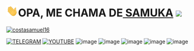 <h1> <img src="https://raw.githubusercontent.com/ABSphreak/ABSphreak/master/gifs/Hi.gif" height="30px">OPA, ME CHAMA DE<a href="https://github.com/costasamuel16"> SAMUKA</a> <img height="30px" src="https://emojis.slackmojis.com/emojis/images/1531849430/4246/blob-sunglasses.gif?1531849430"></h1>
</h1>




[![costasamuel16](https://github-readme-stats.vercel.app/api?username=costasamuel16&theme=radical&show_icons=true)](https://github.com/costasamuel16/)



[![TELEGRAM](https://img.shields.io/badge/Telegram-2CA5E0?style=for-the-badge&logo=telegram&logoColor=white)](https://t.me/costasamuel16)
[![YOUTUBE](https://img.shields.io/badge/YouTube-FF0000?style=for-the-badge&logo=youtube&logoColor=white)](https://www.youtube.com/channel/UC8S2XURgFQ8NFxynQbP4fqA)
![image](https://img.shields.io/badge/MySQL-00000F?style=for-the-badge&logo=mysql&logoColor=white)
![image](https://img.shields.io/badge/Node.js-43853D?style=for-the-badge&logo=node.js&logoColor=white)
![image](https://img.shields.io/badge/JavaScript-323330?style=for-the-badge&logo=javascript&logoColor=F7DF1E)
![image](https://img.shields.io/badge/React-20232A?style=for-the-badge&logo=react&logoColor=61DAFB)
![image](https://img.shields.io/badge/Windows-0078D6?style=for-the-badge&logo=windows&logoColor=white)
